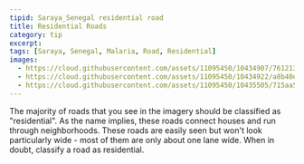 ```yaml
---
tipid: Saraya_Senegal residential road
title: Residential Roads
category: tip
excerpt:
tags: [Saraya, Senegal, Malaria, Road, Residential]
images:
  - https://cloud.githubusercontent.com/assets/11095450/10434907/761213ae-70ea-11e5-9798-f8c1247d568e.png
  - https://cloud.githubusercontent.com/assets/11095450/10434922/a8b40e5c-70ea-11e5-95d2-f18625192003.png
  - https://cloud.githubusercontent.com/assets/11095450/10435505/715aa5de-70ee-11e5-8635-8bb6d59926a9.jpg
---
```


The majority of roads that you see in the imagery should be classified as "residential". As the name implies, these roads connect houses and run through neighborhoods. These roads are easily seen but won't look particularly wide - most of them are only about one lane wide. When in doubt, classify a road as residential.
